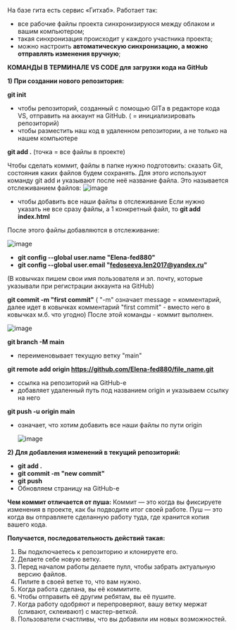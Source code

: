 
На базе гита есть сервис «Гитхаб». Работает так:

* все рабочие файлы проекта синхронизируюся между облаком и вашим компьютером;
* такая синхронизация происходит у каждого участника проекта;
* можно настроить **автоматическую синхронизацию, а можно отправлять изменения вручную**;

**КОМАНДЫ В ТЕРМИНАЛЕ VS CODE для загрузки кода на GitHub**

**1) При создании нового репозитория:**

**git init**
- чтобы репозиторий, созданный с помощью GITа в редакторе кода VS, отправить на аккаунт на GitHub. ( = инициализировать репозиторий)
- чтобы разместить наш код в удаленном репозитории, а не только на нашем компьютере


**git add .**  (точка = все файлы в проекте)

Чтобы сделать коммит, файлы в папке нужно подготовить: сказать Git, состояния каких файлов будем сохранять. Для этого используют команду git add и указывают после неё название файла. Это называется отслеживанием файлов:
![image](https://github.com/user-attachments/assets/12438e30-e58b-41ce-ba91-8dddad2ece5d)





- чтобы добавить все наши файлы в отслеживание
Если нужно указать не все сразу файлы, а 1 конкретный файл, то **git add index.html**

После этого файлы добавляются в отслеживание:

![image](https://github.com/user-attachments/assets/21309668-e21c-4b93-9f22-534b7b842ba2)


- **git config --global user.name "Elena-fed880"**
- **git config --global user.email "fedoseeva.len2017@yandex.ru"**

(В ковычках пишем свои имя пользователя и эл. почту, которые указывали при регистрации аккаунта на GitHub)



**git commit -m "first commit"**
( "-m"  означает message = комментарий,  далее идет в ковычках комментарий "first commit" - вместо него в ковычках м.б. что угодно)
После этой команды - коммит выполнен.

![image](https://github.com/user-attachments/assets/14dd1534-adab-410c-8455-0ac9c75c647a)


**git branch -M main**
- переименовывает текущую ветку "main"


**git remote add origin https://github.com/Elena-fed880/file_name.git**
- ссылка на репозиторий на GitHub-е
- добавляет удаленный путь под названием origin и указываем ссылку на него



**git push -u origin main**
 - означает, что хотим добавить все наши файлы по пути origin

   ![image](https://github.com/user-attachments/assets/00e41802-7201-42f8-b750-03ce269d0e70)





**2) Для добавления изменений в текущий репозиторий:**

- **git add .**
- **git commit -m "new commit"**
- **git push**
- Обновляем страницу на GitHub-е



**Чем коммит отличается от пуша:**
Коммит — это когда вы фиксируете изменения в проекте, как бы подводите итог своей работе.
Пуш — это когда вы отправляете сделанную работу туда, где хранится копия вашего кода.



**Получается, последовательность действий такая:**
1) Вы подключаетесь к репозиторию и клонируете его.
2) Делаете себе новую ветку.
3) Перед началом работы делаете пулл, чтобы забрать актуальную версию файлов.
4) Пилите в своей ветке то, что вам нужно.
5) Когда работа сделана, вы её коммитите.
6) Чтобы отправить её другим ребятам, вы её пушите.
7) Когда работу одобряют и перепроверяют, вашу ветку мержат (сливают, склеивают) с мастер-веткой.
8) Пользователи счастливы, что вы добавили им новых возможностей.



